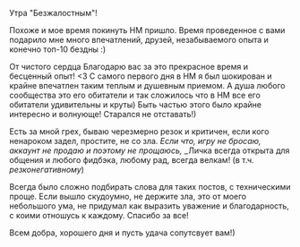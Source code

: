 Утра "Безжалостным"! 

Похоже и мое время покинуть НМ пришло. 
Время проведенное с вами подарило мне много впечатлений, друзей,  незабываемого опыта и конечно топ-10 бездны :)

От чистого сердца Благодарю вас за это прекрасное время и бесценный опыт! <3
С самого первого дня в НМ я был шокирован и крайне впечатлен таким теплым и душевным приемом.
А душа любого сообщества это его обитатели и так сложилось что в НМ все его обитатели удивительны и круты)
Быть частью этого было крайне интересно и волнующе! 
Старался не отставать!) 

Есть за мной грех, бываю черезмерно резок и критичен, если кого ненароком задел, простите, не со зла.
_Если что, игру не бросаю, аккаунт не продаю и поэтому не прощаюсь,_
_Личка всегда открыта для общения и любого фидбэка, любому рад, всегда велкам! (в т.ч. _резконегативному_)

Всегда было сложно подбирать слова для таких постов, с техническими проще.
Если вышло скудоумно, не держите зла, это от моего небольшого ума, не придумал как выразить уважение и благодарность, с коими отношусь к каждому.
Спасибо за все!

Всем добра, хорошего дня и пусть удача сопутсвует вам!)